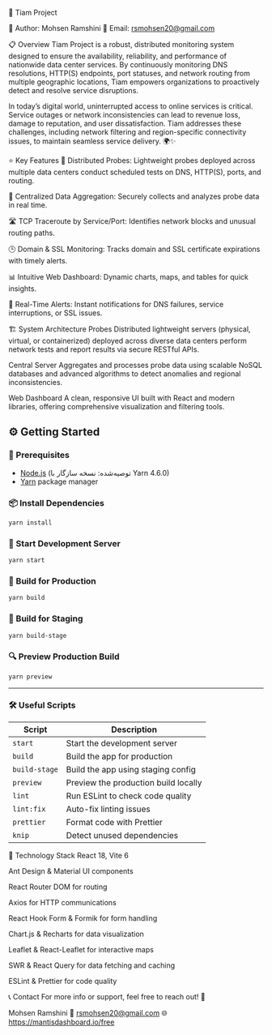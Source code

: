 🚀 Tiam Project

👤 Author: Mohsen Ramshini
📧 Email: rsmohsen20@gmail.com


📋 Overview
Tiam Project is a robust, distributed monitoring system designed to ensure the availability, reliability, and performance of nationwide data center services. By continuously monitoring DNS resolutions, HTTP(S) endpoints, port statuses, and network routing from multiple geographic locations, Tiam empowers organizations to proactively detect and resolve service disruptions.

In today’s digital world, uninterrupted access to online services is critical. Service outages or network inconsistencies can lead to revenue loss, damage to reputation, and user dissatisfaction. Tiam addresses these challenges, including network filtering and region-specific connectivity issues, to maintain seamless service delivery. 🌍✨

⭐ Key Features
📡 Distributed Probes: Lightweight probes deployed across multiple data centers conduct scheduled tests on DNS, HTTP(S), ports, and routing.

🔐 Centralized Data Aggregation: Securely collects and analyzes probe data in real time.

🛣️ TCP Traceroute by Service/Port: Identifies network blocks and unusual routing paths.

🕒 Domain & SSL Monitoring: Tracks domain and SSL certificate expirations with timely alerts.

📊 Intuitive Web Dashboard: Dynamic charts, maps, and tables for quick insights.

🚨 Real-Time Alerts: Instant notifications for DNS failures, service interruptions, or SSL issues.

🏗️ System Architecture
Probes
Distributed lightweight servers (physical, virtual, or containerized) deployed across diverse data centers perform network tests and report results via secure RESTful APIs.

Central Server
Aggregates and processes probe data using scalable NoSQL databases and advanced algorithms to detect anomalies and regional inconsistencies.

Web Dashboard
A clean, responsive UI built with React and modern libraries, offering comprehensive visualization and filtering tools.

## ⚙️ Getting Started

### 🔧 Prerequisites

- [Node.js](https://nodejs.org/) (توصیه‌شده: نسخه سازگار با Yarn 4.6.0)
- [Yarn](https://yarnpkg.com/) package manager

### 📦 Install Dependencies

```bash
yarn install
```

### 🧪 Start Development Server

```bash
yarn start
```

### 🚀 Build for Production

```bash
yarn build
```

### 🧪 Build for Staging

```bash
yarn build-stage
```

### 🔍 Preview Production Build

```bash
yarn preview
```

---

### 🛠️ Useful Scripts

| Script        | Description                             |
| ------------- | --------------------------------------- |
| `start`       | Start the development server            |
| `build`       | Build the app for production            |
| `build-stage` | Build the app using staging config      |
| `preview`     | Preview the production build locally    |
| `lint`        | Run ESLint to check code quality        |
| `lint:fix`    | Auto-fix linting issues                 |
| `prettier`    | Format code with Prettier               |
| `knip`        | Detect unused dependencies              |

🧰 Technology Stack
React 18, Vite 6

Ant Design & Material UI components

React Router DOM for routing

Axios for HTTP communications

React Hook Form & Formik for form handling

Chart.js & Recharts for data visualization

Leaflet & React-Leaflet for interactive maps

SWR & React Query for data fetching and caching

ESLint & Prettier for code quality

📞 Contact
For more info or support, feel free to reach out! 🙌

Mohsen Ramshini
📧 rsmohsen20@gmail.com
🌐 https://mantisdashboard.io/free
